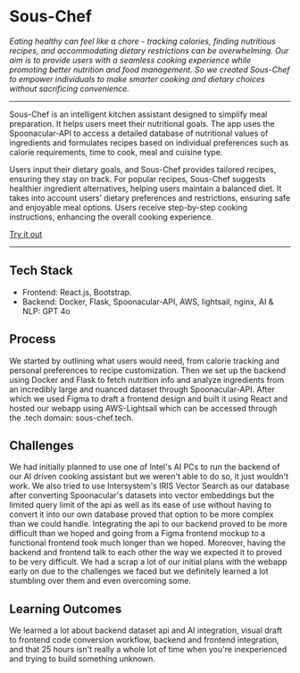 # Sous-Chef
_Eating healthy can feel like a chore - tracking calories, finding nutritious recipes, and accommodating dietary restrictions can be overwhelming. Our aim is to provide users with a seamless cooking experience while promoting better nutrition and food management. So we created Sous-Chef to empower individuals to make smarter cooking and dietary choices without sacrificing convenience._

---
Sous-Chef is an intelligent kitchen assistant designed to simplify meal preparation. It helps users meet their nutritional goals. The app uses the Spoonacular-API to access a detailed database of nutritional values of ingredients and formulates recipes based on individual preferences such as calorie requirements, time to cook, meal and cuisine type.

Users input their dietary goals, and Sous-Chef provides tailored recipes, ensuring they stay on track. For popular recipes, Sous-Chef suggests healthier ingredient alternatives, helping users maintain a balanced diet. It takes into account users’ dietary preferences and restrictions, ensuring safe and enjoyable meal options. Users receive step-by-step cooking instructions, enhancing the overall cooking experience.

[Try it out](https://sous-chef.tech/)

---

## Tech Stack
- Frontend: React.js, Bootstrap.
- Backend: Docker, Flask, Spoonacular-API, AWS, lightsail, nginx, AI & NLP: GPT 4o

## Process
We started by outlining what users would need, from calorie tracking and personal preferences to recipe customization. Then we set up the backend using Docker and Flask to fetch nutrition info and analyze ingredients from an incredibly large and nuanced dataset through Spoonacular-API. After which we used Figma to draft a frontend design and built it using React and hosted our webapp using AWS-Lightsail which can be accessed through the .tech domain: sous-chef.tech.

## Challenges
We had initially planned to use one of Intel's AI PCs to run the backend of our AI driven cooking assistant but we weren't able to do so, it just wouldn't work. We also tried to use Intersystem's IRIS Vector Search as our database after converting Spoonacular's datasets into vector embeddings but the limited query limit of the api as well as its ease of use without having to convert it into our own database proved that option to be more complex than we could handle. Integrating the api to our backend proved to be more difficult than we hoped and going from a Figma frontend mockup to a functional frontend took much longer than we hoped. Moreover, having the backend and frontend talk to each other the way we expected it to proved to be very difficult. We had a scrap a lot of our initial plans with the webapp early on due to the challenges we faced but we definitely learned a lot stumbling over them and even overcoming some.

## Learning Outcomes
We learned a lot about backend dataset api and AI integration, visual draft to frontend code conversion workflow, backend and frontend integration, and that 25 hours isn't really a whole lot of time when you're inexperienced and trying to build something unknown.
